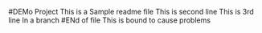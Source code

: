 #DEMo Project
This is a Sample readme file
This is second line
This is 3rd line
In a branch
#ENd of file
This is bound to cause problems